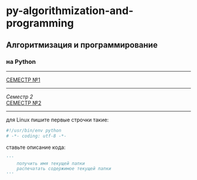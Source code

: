 # py-algorithmization-and-programming
## Алгоритмизация и программирование
### на Python

---

[СЕМЕСТР №1](https://github.com/permCoding/py-algorithmization-and-programming/tree/master/part-1)

---  

_Семестр 2_  
[СЕМЕСТР №2](https://github.com/permCoding/py-algorithmization-and-programming/tree/master/part-2)

---  

для Linux пишите первые строчки такие:  
```Python
#!/usr/bin/env python
# -*- coding: utf-8 -*-
```
ставьте описание кода:  
```Python
'''
    получить имя текущей папки
    распечатать содержимое текущей папки
'''
```

